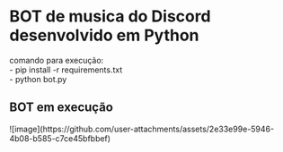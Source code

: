 <h1> BOT de musica do Discord desenvolvido em Python </h1>

<p> comando para execução: </br>
- pip install -r requirements.txt </br>
- python bot.py
</p>


<h2> BOT em execução </h2>
![image](https://github.com/user-attachments/assets/2e33e99e-5946-4b08-b585-c7ce45bfbbef)


